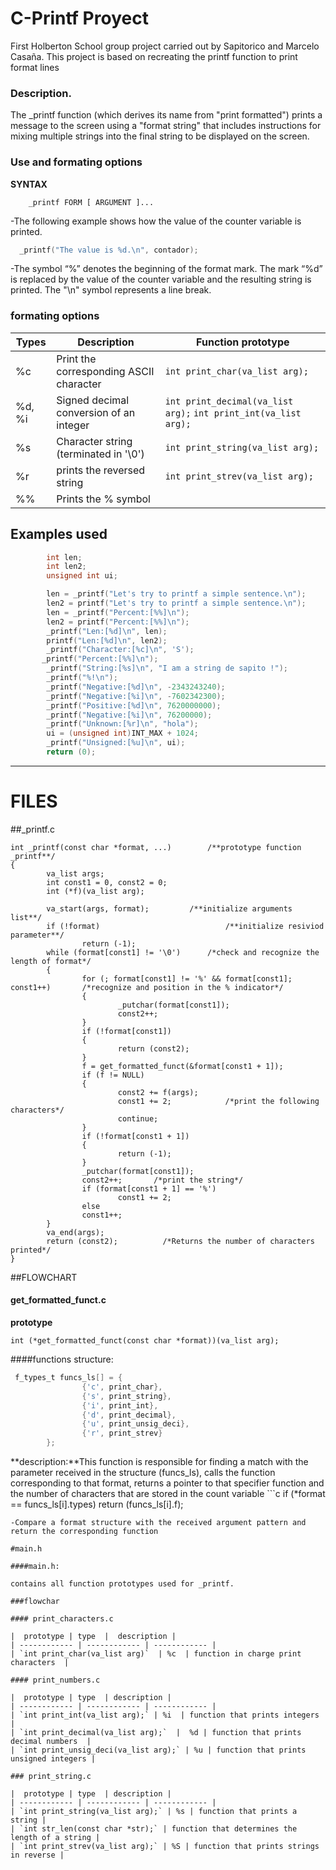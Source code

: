 # C-Printf Proyect
First Holberton School group project carried out by Sapitorico and Marcelo Casaña.
This project is based on recreating the printf function to print format lines
### Description.
The _printf function (which derives its name from "print formatted") prints a message to the screen using a "format string" that includes instructions for mixing multiple strings into the final string to be displayed on the screen.
### Use and formating options
**SYNTAX**

        _printf FORM [ ARGUMENT ]...

-The following example shows how the value of the counter variable is printed.

 ```c
   _printf("The value is %d.\n", contador);
```

-The symbol “%” denotes the beginning of the format mark. The mark “%d” is replaced by the value of the counter variable and the resulting string is printed. The "\n" symbol represents a line break.
### formating options

| Types | Description | Function prototype
| ------------ | ------------ | ------------ |
| %c | Print the corresponding ASCII character  | `int print_char(va_list arg);` |
| %d, %i | Signed decimal conversion of an integer  | `int print_decimal(va_list arg);` `int print_int(va_list arg);` |
| %s  |  Character string (terminated in '\0') | `int print_string(va_list arg);` |
| %r | prints the reversed string | `int print_strev(va_list arg);` |
| %% | Prints the % symbol |

## Examples used 
```c
 		int len;
        int len2;
        unsigned int ui;

        len = _printf("Let's try to printf a simple sentence.\n");
        len2 = printf("Let's try to printf a simple sentence.\n");
        len = _printf("Percent:[%%]\n");
        len2 = printf("Percent:[%%]\n");
        _printf("Len:[%d]\n", len);
        printf("Len:[%d]\n", len2);
        _printf("Character:[%c]\n", 'S');
       _printf("Percent:[%%]\n");
        _printf("String:[%s]\n", "I am a string de sapito !");
        _printf("%!\n");
        _printf("Negative:[%d]\n", -2343243240);
        _printf("Negative:[%i]\n", -7602342300);
        _printf("Positive:[%d]\n", 7620000000);
        _printf("Negative:[%i]\n", 76200000);
        _printf("Unknown:[%r]\n", "hola");
        ui = (unsigned int)INT_MAX + 1024;
        _printf("Unsigned:[%u]\n", ui);
        return (0);
```

------------
# FILES

##_printf.c


    int _printf(const char *format, ...)		/**prototype function _printf**/
    {
            va_list args;
            int const1 = 0, const2 = 0;
            int (*f)(va_list arg);
    
            va_start(args, format);         /**initialize arguments list**/
            if (!format)							/**initialize resiviod parameter**/
                    return (-1);
            while (format[const1] != '\0')  	/*check and recognize the length of format*/
            {
                    for (; format[const1] != '%' && format[const1]; const1++)       /*recognize and position in the % indicator*/
                    {
                            _putchar(format[const1]);
                            const2++;
                    }
                    if (!format[const1])
                    {
                            return (const2);
                    }
                    f = get_formatted_funct(&format[const1 + 1]);
                    if (f != NULL)
                    {
                            const2 += f(args);
                            const1 += 2;    		/*print the following characters*/
                            continue;
                    }
                    if (!format[const1 + 1])
                    {
                            return (-1);
                    }
                    _putchar(format[const1]);
                    const2++;       /*print the string*/
                    if (format[const1 + 1] == '%')
                            const1 += 2;
                    else
                    const1++;
            }
            va_end(args);
            return (const2);      	  /*Returns the number of characters printed*/
    }

##FLOWCHART

#### get_formatted_funct.c

**prototype**

`int (*get_formatted_funct(const char *format))(va_list arg);`

####functions structure:

```c
 f_types_t funcs_ls[] = {
                {'c', print_char},
                {'s', print_string},
                {'i', print_int},
                {'d', print_decimal},
                {'u', print_unsig_deci},
                {'r', print_strev}
        };
```
**description:**This function is responsible for finding a match with the parameter received in the structure (funcs_ls), calls the function corresponding to that format, returns a pointer to that specifier function and the number of characters that are stored in the count variable ```c
if (*format == funcs_ls[i].types)
                        return (funcs_ls[i].f);
``` 
-Compare a format structure with the received argument pattern and return the corresponding function

#main.h

####main.h: 

contains all function prototypes used for _printf.

###flowchar

#### print_characters.c

|  prototype | type  |  description |
| ------------ | ------------ | ------------ |
| `int print_char(va_list arg)`  | %c  | function in charge print characters  |

#### print_numbers.c

|  prototype | type  | description |
| ------------ | ------------ | ------------ |
| `int print_int(va_list arg);` | %i  | function that prints integers  |
| `int print_decimal(va_list arg);`  |  %d | function that prints decimal numbers  |
| `int print_unsig_deci(va_list arg);` | %u | function that prints unsigned integers |

### print_string.c

|  prototype | type  | description |
| ------------ | ------------ | ------------ |
| `int print_string(va_list arg);` | %s | function that prints a string |
| `int str_len(const char *str);` | function that determines the length of a string |
| `int print_strev(va_list arg);` | %S | function that prints strings in reverse |
